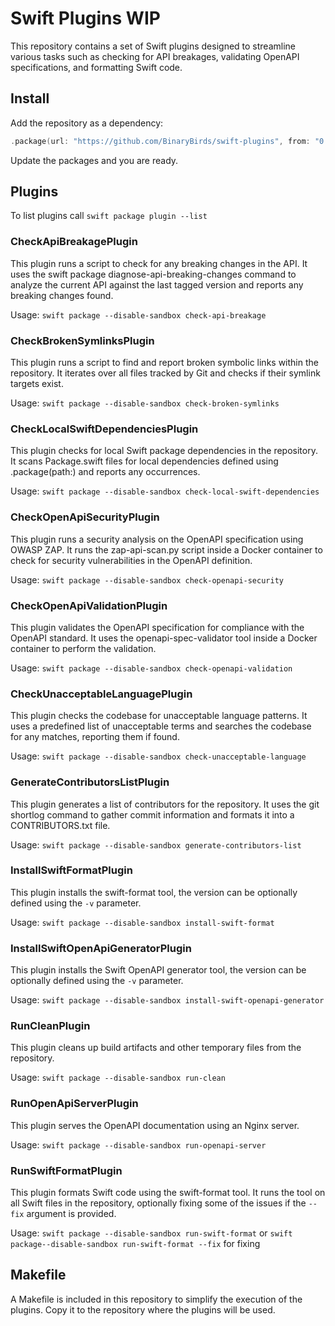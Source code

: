 # Swift Plugins WIP

This repository contains a set of Swift plugins designed to streamline various tasks such as checking for API breakages, validating OpenAPI specifications, and formatting Swift code.

## Install

Add the repository as a dependency:

```swift
.package(url: "https://github.com/BinaryBirds/swift-plugins", from: "0.0.1"),
```

Update the packages and you are ready.

## Plugins

To list plugins call `swift package plugin --list`

### CheckApiBreakagePlugin

This plugin runs a script to check for any breaking changes in the API. It uses the swift package diagnose-api-breaking-changes command to analyze the current API against the last tagged version and reports any breaking changes found.

Usage: `swift package --disable-sandbox check-api-breakage`
	
### CheckBrokenSymlinksPlugin
This plugin runs a script to find and report broken symbolic links within the repository. It iterates over all files tracked by Git and checks if their symlink targets exist.

Usage: `swift package --disable-sandbox check-broken-symlinks`

### CheckLocalSwiftDependenciesPlugin
This plugin checks for local Swift package dependencies in the repository. It scans Package.swift files for local dependencies defined using .package(path:) and reports any occurrences.

Usage: `swift package --disable-sandbox check-local-swift-dependencies`
	
### CheckOpenApiSecurityPlugin
This plugin runs a security analysis on the OpenAPI specification using OWASP ZAP. It runs the zap-api-scan.py script inside a Docker container to check for security vulnerabilities in the OpenAPI definition.

Usage: `swift package --disable-sandbox check-openapi-security`

### CheckOpenApiValidationPlugin
This plugin validates the OpenAPI specification for compliance with the OpenAPI standard. It uses the openapi-spec-validator tool inside a Docker container to perform the validation.

Usage: `swift package --disable-sandbox check-openapi-validation`

### CheckUnacceptableLanguagePlugin
This plugin checks the codebase for unacceptable language patterns. It uses a predefined list of unacceptable terms and searches the codebase for any matches, reporting them if found.

Usage: `swift package --disable-sandbox check-unacceptable-language`

### GenerateContributorsListPlugin
This plugin generates a list of contributors for the repository. It uses the git shortlog command to gather commit information and formats it into a CONTRIBUTORS.txt file.

Usage: `swift package --disable-sandbox generate-contributors-list`

### InstallSwiftFormatPlugin
This plugin installs the swift-format tool, the version can be optionally defined using the `-v` parameter.

Usage: `swift package --disable-sandbox install-swift-format`

### InstallSwiftOpenApiGeneratorPlugin
This plugin installs the Swift OpenAPI generator tool, the version can be optionally defined using the `-v` parameter.

Usage: `swift package --disable-sandbox install-swift-openapi-generator`
	
### RunCleanPlugin
This plugin cleans up build artifacts and other temporary files from the repository. 

Usage: `swift package --disable-sandbox run-clean`

### 	RunOpenApiServerPlugin
This plugin serves the OpenAPI documentation using an Nginx server.

Usage: `swift package --disable-sandbox run-openapi-server`

### RunSwiftFormatPlugin
This plugin formats Swift code using the swift-format tool. It runs the tool on all Swift files in the repository, optionally fixing some of the issues if the `--fix` argument is provided.

Usage: `swift package --disable-sandbox run-swift-format` or `swift package--disable-sandbox run-swift-format --fix` for fixing

## Makefile

A Makefile is included in this repository to simplify the execution of the plugins. Copy it to the repository where the plugins will be used.
